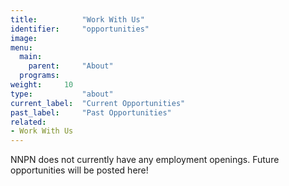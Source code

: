```yaml
---
title:          "Work With Us"
identifier:     "opportunities"
image:      
menu:
  main:
    parent:     "About"
  programs:
weight:     10
type:           "about"
current_label:  "Current Opportunities"
past_label:     "Past Opportunities"
related:
- Work With Us
---
```


NNPN does not currently have any employment openings. Future opportunities will be posted here!

